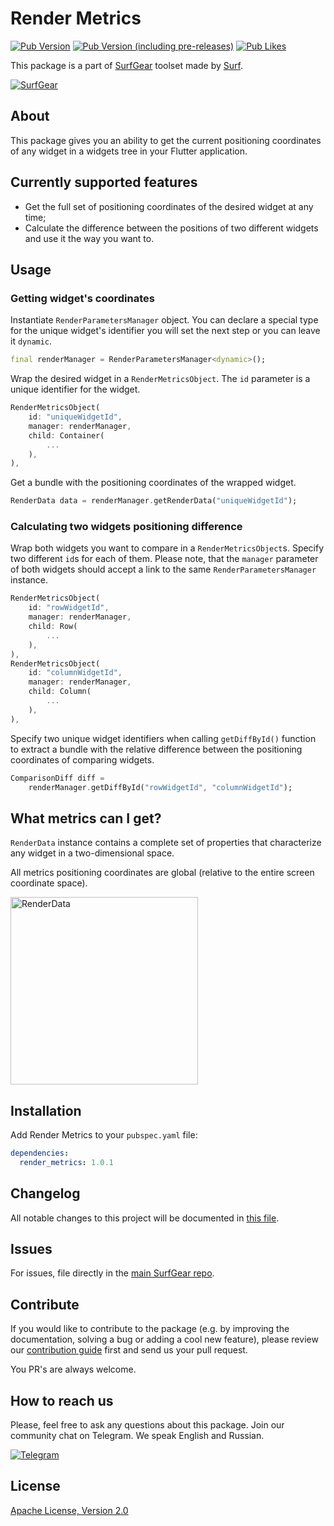 # Render Metrics
[![Pub Version](https://img.shields.io/pub/v/render_metrics)](https://pub.dev/packages/render_metrics)
[![Pub Version (including pre-releases)](https://img.shields.io/pub/v/render_metrics?include_prereleases)](https://pub.dev/packages/render_metrics)
[![Pub Likes](https://badgen.net/pub/likes/render_metrics)](https://pub.dev/packages/render_metrics)

This package is a part of [SurfGear](https://github.com/surfstudio/SurfGear) toolset made by [Surf](https://surf.ru/).

[![SurfGear](https://i.ibb.co/ySbGgP9/logo.png)](https://github.com/surfstudio/SurfGear)

## About
This package gives you an ability to get the current positioning coordinates of any widget in a widgets tree in your Flutter application.

## Currently supported features

- Get the full set of positioning coordinates of the desired widget at any time;
- Calculate the difference between the positions of two different widgets and use it the way you want to.

## Usage

### Getting widget's coordinates

Instantiate `RenderParametersManager` object. You can declare a special type for the unique widget's identifier you will set the next step or you can leave it `dynamic`.

```dart
final renderManager = RenderParametersManager<dynamic>();
```

Wrap the desired widget in a `RenderMetricsObject`. The `id` parameter is a unique identifier for the widget.

```dart
RenderMetricsObject(
    id: "uniqueWidgetId",
    manager: renderManager,
    child: Container(
        ...
    ),
),
```

Get a bundle with the positioning coordinates of the wrapped widget.

```dart
RenderData data = renderManager.getRenderData("uniqueWidgetId");
```

### Calculating two widgets positioning difference

Wrap both widgets you want to compare in a `RenderMetricsObject`s. Specify two different `id`s for each of them. Please note, that the `manager` parameter of both widgets should accept a link to the same `RenderParametersManager` instance.

```dart
RenderMetricsObject(
    id: "rowWidgetId",
    manager: renderManager,
    child: Row(
        ...
    ),
),
RenderMetricsObject(
    id: "columnWidgetId",
    manager: renderManager,
    child: Column(
        ...
    ),
),
```

Specify two unique widget identifiers when calling `getDiffById()` function to extract a bundle with the relative difference between the positioning coordinates of comparing widgets.

```dart
ComparisonDiff diff =
    renderManager.getDiffById("rowWidgetId", "columnWidgetId");
```

## What metrics can I get?

`RenderData` instance contains a complete set of properties that characterize any widget in a two-dimensional space.

All metrics positioning coordinates are global (relative to the entire screen coordinate space).

<img src="https://i.ibb.co/Jkczrmg/Group-20.png" alt="RenderData" width="300"/>

## Installation

Add Render Metrics to your `pubspec.yaml` file:

```yaml
dependencies:
  render_metrics: 1.0.1
```

## Changelog

All notable changes to this project will be documented in [this file](./CHANGELOG.md).

## Issues
For issues, file directly in the [main SurfGear repo](https://github.com/surfstudio/SurfGear).

## Contribute
If you would like to contribute to the package (e.g. by improving the documentation, solving a bug or adding a cool new feature), please review our [contribution guide](../../CONTRIBUTING.md) first and send us your pull request.

You PR's are always welcome.
## How to reach us

Please, feel free to ask any questions about this package. Join our community chat on Telegram. We speak English and Russian.

[![Telegram](https://img.shields.io/badge/chat-on%20Telegram-blue.svg)](https://t.me/SurfGear)

## License

[Apache License, Version 2.0](http://www.apache.org/licenses/LICENSE-2.0)

